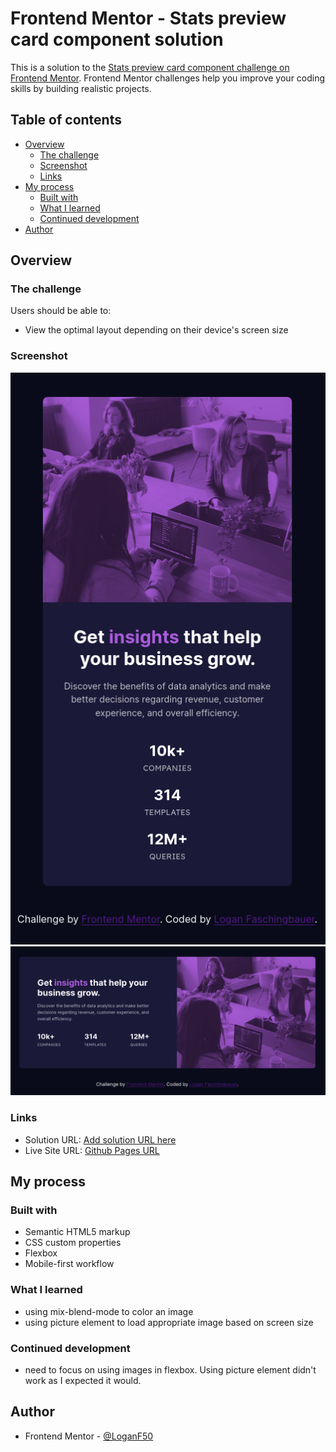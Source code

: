# Frontend Mentor - Stats preview card component solution

This is a solution to the [Stats preview card component challenge on Frontend Mentor](https://www.frontendmentor.io/challenges/stats-preview-card-component-8JqbgoU62). Frontend Mentor challenges help you improve your coding skills by building realistic projects.

## Table of contents

- [Overview](#overview)
  - [The challenge](#the-challenge)
  - [Screenshot](#screenshot)
  - [Links](#links)
- [My process](#my-process)
  - [Built with](#built-with)
  - [What I learned](#what-i-learned)
  - [Continued development](#continued-development)
- [Author](#author)

## Overview

### The challenge

Users should be able to:

- View the optimal layout depending on their device's screen size

### Screenshot

![](./images/screenshot-mobile.png)
![](./images/screenshot-desktop.png)

### Links

- Solution URL: [Add solution URL here](https://your-solution-url.com)
- Live Site URL: [Github Pages URL](https://loganf50.github.io/stats-preview-card/)

## My process

### Built with

- Semantic HTML5 markup
- CSS custom properties
- Flexbox
- Mobile-first workflow

### What I learned

- using mix-blend-mode to color an image
- using picture element to load appropriate image based on screen size

### Continued development

- need to focus on using images in flexbox. Using picture element didn't work as I expected it would.

## Author

- Frontend Mentor - [@LoganF50](https://www.frontendmentor.io/profile/LoganF50)
